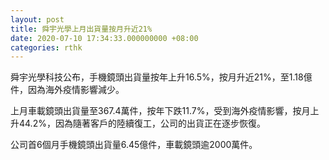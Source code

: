 ```yaml
---
layout: post
title: 舜宇光學上月出貨量按月升近21%
date: 2020-07-10 17:34:33.000000000 +08:00
categories: rthk
---
```


舜宇光學科技公布，手機鏡頭出貨量按年上升16.5%，按月升近21%，至1.18億件，因為海外疫情影響減少。

上月車載鏡頭出貨量至367.4萬件，按年下跌11.7%，受到海外疫情影響，按月上升44.2%，因為隨著客戶的陸續復工，公司的出貨正在逐步恢復。

公司首6個月手機鏡頭出貨量6.45億件，車載鏡頭逾2000萬件。
